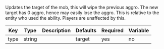Updates the target of the mob, this will wipe the previous aggro. The new target has 0 aggro, hence may easily lose the aggro. This is relative to the entity who used the ability. Players are unaffected by this.

| Key | Type | Description | Defaults | Required | Variable |
|-|-|-|-|-|-|
| type | string | | target | yes | no |
